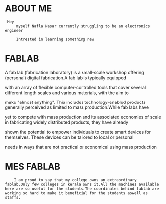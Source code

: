 # ABOUT ME
     Hey 
         myself Nafla Nasar currently struggling to be an electronics engineer
         
         Intrested in learning something new 
         
         
# FABLAB         
        
 A fab lab (fabrication laboratory) is a small-scale workshop offering (personal) digital fabrication.A fab lab is typically equipped
        
 with an array of flexible computer-controlled tools that cover several different length scales and various materials, with the aim to
        
 make "almost anything". This includes technology-enabled products generally perceived as limited to mass production.While fab labs have
        
 yet to compete with mass production and its associated economies of scale in fabricating widely distributed products, they have already
        
 shown the potential to empower individuals to create smart devices for themselves. These devices can be tailored to local or personal
        
 needs in ways that are not practical or economical using mass production
        
       
# MES FABLAB
               
        I am proud to say that my college owns an extraordinary fablab.Only few colleges in kerala owns it.All the machines available here are so useful for the students.The coordinates behind fablab are working so hard to make it beneficial for the students aswell as staffs.
